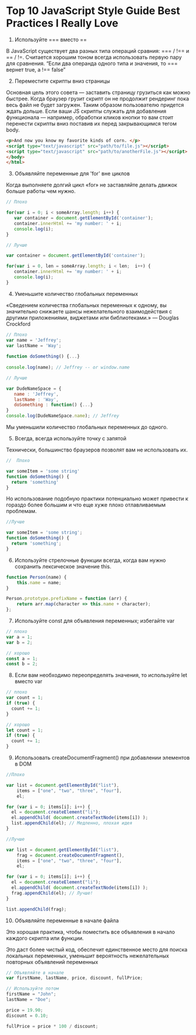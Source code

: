 # Top 10 JavaScript Style Guide Best Practices I Really Love

1. Используйте === вместо ==

В JavaScript существует два разных типа операций сравния: === / !== и == / !=. 
Считается хорошим тоном всегда использовать первую пару для сравнения.
“Если два операнда одного типа и значения, то === вернет true, а !== false” 

2. Переместите скрипты вниз страницы

Основная цель этого совета — заставить страницу грузиться как можно быстрее. Когда браузер грузит скрипт он не продолжит рендеринг пока весь файл не будет загружен. Таким образом пользователю придется ждать дольше.
Если ваши JS скрипты служать для добавления функционала — например, обработки кликов кнопки то вам стоит перенести скрипты вниз поставив их перед закрывающимся тегом body. 

``` html
<p>And now you know my favorite kinds of corn. </p>  
<script type="text/javascript" src="path/to/file.js"></script>  
<script type="text/javascript" src="path/to/anotherFile.js"></script>  
</body>  
</html>
```

3. Объявляйте переменные для 'for' вне циклов

Когда выполняете долгий цикл «for» не заставляйте делать движок больше работы чем нужно.

``` js
// Плохо

for(var i = 0; i < someArray.length; i++) {  
   var container = document.getElementById('container');  
   container.innerHtml += 'my number: ' + i;  
   console.log(i);  
}  
```

``` js
// Лучше

var container = document.getElementById('container');  

for(var i = 0, len = someArray.length; i < len;  i++) {  
   container.innerHtml += 'my number: ' + i;  
   console.log(i);  
}  
```

4. Уменьшите количество глобальных переменных

«Сведением количества глобальных переменных к одному, вы значительно снижаете шансы нежелательного взаимодействия с другими приложениями, виджетами или библиотеками.» 
— Douglas Crockford

``` js
// Плохо
var name = 'Jeffrey';  
var lastName = 'Way';  
  
function doSomething() {...}  
  
console.log(name); // Jeffrey -- or window.name  
```

``` js
// Лучше

var DudeNameSpace = {  
   name : 'Jeffrey',  
   lastName : 'Way',  
   doSomething : function() {...}  
}  
console.log(DudeNameSpace.name); // Jeffrey  
```

Мы уменьшили количество глобальных переменных до одного.

5. Всегда, всегда используйте точку с запятой

Технически, большинство браузеров позволят вам не использовать их.

``` js
//  Плохо

var someItem = 'some string'  
function doSomething() {  
  return 'something'  
}  
```

Но использование подобную практики потенциально может привести к гораздо более большим и что еще хуже плохо отлавливаемым проблемам.

``` js
//Лучше

var someItem = 'some string';  
function doSomething() {  
  return 'something';  
}  
```

6.  Используйте стрелочные функции всегда, когда вам нужно сохранить лексическое значение this.

``` js
function Person(name) {
    this.name = name;
}

Person.prototype.prefixName = function (arr) {
    return arr.map(character => this.name + character);
};
```

7. Используйте const для объявления переменных; избегайте var

``` js
// плохо
var a = 1;
var b = 2;

// хорошо
const a = 1;
const b = 2;
```

8. Если вам необходимо переопределять значения, то используйте let вместо var

``` js
// плохо
var count = 1;
if (true) {
  count += 1;
}

// хорошо
let count = 1;
if (true) {
  count += 1;
}
```

9. Использовать createDocumentFragment() при добавлении элементов в DOM

``` js
//Плохо

var list = document.getElementById("list"),
    items = ["one", "two", "three", "four"],
    el;

for (var i = 0; items[i]; i++) {
  el = document.createElement("li");
  el.appendChild( document.createTextNode(items[i]) );
  list.appendChild(el); // Медленно, плохая идея
}

```

``` js
//Лучше

var list = document.getElementById("list"),
    frag = document.createDocumentFragment(),
    items = ["one", "two", "three", "four"],
    el;

for (var i = 0; items[i]; i++) {
  el = document.createElement("li");
  el.appendChild( document.createTextNode(items[i]) );
  frag.appendChild(el); // Лучше!
}

list.appendChild(frag);
```

10. Объявляйте переменные в начале файла

Это хорошая практика, чтобы поместить все объявления в начало каждого скрипта или функции.

Это даст более чистый код, обеспечит единственное место для поиска локальных переменных, уменьшит вероятность нежелательных повторных объявлений переменных

``` js
// Объявляйте в начале
var firstName, lastName, price, discount, fullPrice;

// Используйте потом
firstName = "John";
lastName = "Doe";

price = 19.90;
discount = 0.10;

fullPrice = price * 100 / discount;
```